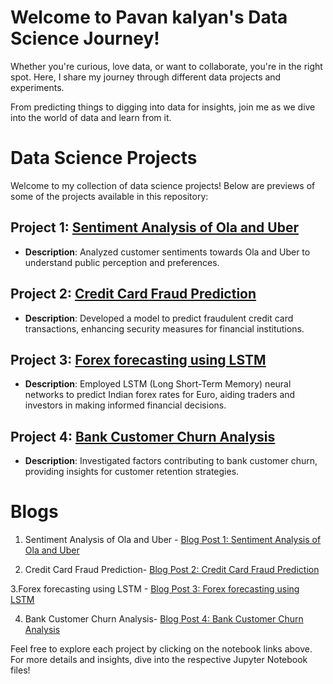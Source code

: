 
# Welcome to Pavan kalyan's Data Science Journey!

Whether you're curious, love data, or want to collaborate, you're in the right spot. Here, I share my journey through different data projects and experiments.

From predicting things to digging into data for insights, join me as we dive into the world of data and learn from it.


# Data Science Projects

Welcome to my collection of data science projects! Below are previews of some of the projects available in this repository:

## Project 1: [Sentiment Analysis of Ola and Uber](https://github.com/Pavankalyanpeddanaboina/data-science-projects/blob/main/Sentiment%20Analysis%20of%20OLA%20and%20UBER%20(1).ipynb)

- **Description**: Analyzed customer sentiments towards Ola and Uber to understand public perception and preferences.
  

## Project 2: [Credit Card Fraud Prediction](https://github.com/Pavankalyanpeddanaboina/data-science-projects/blob/main/bank%20customer%20churn%20%20(1).ipynb)
- **Description**: Developed a model to predict fraudulent credit card transactions, enhancing security measures for financial institutions.


## Project 3: [Forex forecasting using LSTM](file:///C:/Data%20sets/PROJECTS/forex%20forecasting%20%20(1).html)
- **Description**: Employed LSTM (Long Short-Term Memory) neural networks to predict Indian forex rates for Euro, aiding traders and investors in making informed financial decisions.


## Project 4: [Bank Customer Churn Analysis](https://github.com/Pavankalyanpeddanaboina/data-science-projects/blob/main/bank%20customer%20churn%20%20(1).ipynb)
- **Description**: Investigated factors contributing to bank customer churn, providing insights for customer retention strategies.




# Blogs

1. Sentiment Analysis of Ola and Uber - [Blog Post 1: Sentiment Analysis of Ola and Uber ](https://kalyandatajourney.blogspot.com/p/a-tale-of-two-ride-hailing-giants.html)


2. Credit Card Fraud Prediction- [Blog Post 2: Credit Card Fraud Prediction](https://kalyandatajourney.blogspot.com/p/stay-safe-online-predicting-credit-card.html)


3.Forex forecasting using LSTM - [Blog Post 3: Forex forecasting using LSTM](https://kalyandatajourney.blogspot.com/p/behind-numbers-science-of-lstm-forex.html)


4. Bank Customer Churn Analysis- [Blog Post 4: Bank Customer Churn Analysis](https://kalyandatajourney.blogspot.com/p/decoding-bank-customer-churn-insights.html)


Feel free to explore each project by clicking on the notebook links above. For more details and insights, dive into the respective Jupyter Notebook files!
